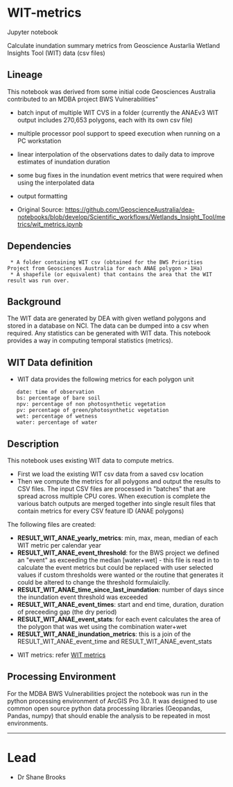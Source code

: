 # WIT-metrics

Jupyter notebook

Calculate inundation summary metrics from Geoscience Austarlia Wetland Insights Tool (WIT) data (csv files)

## Lineage

This notebook was derived from some initial code Geosciences Australia contributed to an MDBA project BWS Vulnerabilities"

* batch input of multiple WIT CVS in a folder (currently the ANAEv3 WIT output includes 270,653 polygons, each with its own csv file)
* multiple processor pool support to speed execution when running on a PC workstation
* linear interpolation of the observations dates to daily data to improve estimates of inundation duration
* some bug fixes in the inundation event metrics that were required when using the interpolated data
* output formatting

* Original Source: https://github.com/GeoscienceAustralia/dea-notebooks/blob/develop/Scientific_workflows/Wetlands_Insight_Tool/metrics/wit_metrics.ipynb

## Dependencies
     * A folder containing WIT csv (obtained for the BWS Priorities Project from Geosciences Australia for each ANAE polygon > 1Ha)
     * A shapefile (or equivalent) that contains the area that the WIT result was run over.
  
     
## Background
The WIT data are generated by DEA with given wetland polygons and stored in a database on NCI. The data can be dumped into a csv when required. Any statistics can be generated with WIT data. This notebook provides a way in computing temporal statistics (metrics).

## WIT Data definition
* WIT data provides the following metrics for each polygon unit

```
   date: time of observation
   bs: percentage of bare soil
   npv: percentage of non photosynthetic vegetation
   pv: percentage of green/photosynthetic vegetation
   wet: percentage of wetness
   water: percentage of water
```

## Description
This notebook uses existing WIT data to compute metrics.
* First we load the existing WIT csv data from a saved csv location
* Then we compute the metrics for all polygons and output the results to CSV files.  The input CSV files are processed in "batches" that are spread across multiple CPU cores.  When execution is complete the various batch outputs are merged together into single result files that contain metrics for every CSV feature ID (ANAE polygons)

The following files are created:


 - **RESULT_WIT_ANAE_yearly_metrics**: min, max, mean, median of each WIT metric per calendar year
 - **RESULT_WIT_ANAE_event_threshold**: for the BWS project we defined an "event" as exceeding the median [water+wet] - this file is read in to calculate the event metrics but could be replaced with user selected values if custom thresholds were wanted or the routine that generates it could be altered to change the threshold formulaiclly.
 - **RESULT_WIT_ANAE_time_since_last_inundation**: number of days since the inundation event threshold was exceeded
 - **RESULT_WIT_ANAE_event_times**: start and end time, duration, duration of preceeding gap (the dry period) 
 - **RESULT_WIT_ANAE_event_stats**: for each event calculates the area of the polygon that was wet using the combination water+wet
 - **RESULT_WIT_ANAE_inundation_metrics**: this is a join of the RESULT_WIT_ANAE_event_time and RESULT_WIT_ANAE_event_stats


* WIT metrics: refer [WIT metrics](https://docs.google.com/document/d/1JBZzVRW6K0fJT4jws3lRranPLPBYBkTDvpu94knv5dY/edit?usp=sharing)

## Processing Environment
For the MDBA BWS Vulnerabilities project the notebook was run in the python processing environment of ArcGIS Pro 3.0.  It was designed to use common open source python data processing libraries (Geopandas, Pandas, numpy) that should enable the analysis to be repeated in most environments.

***
     
# Lead
- Dr Shane Brooks
